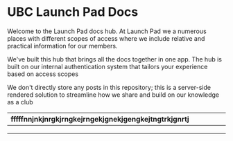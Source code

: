 # UBC Launch Pad Docs

Welcome to the Launch Pad docs hub. At Launch Pad we a numerous places with different scopes of access where we include relative and practical information for our members.

We've built this hub that brings all the docs together in one app. The hub is built on our internal authentication system that tailors your experience based on access scopes

We don't directly store any posts in this repository; this is a server-side rendered solution to streamline how we share and build on our knowledge as a club

| fffffnnjnkjnrgkjrngkejrngekjgnekjgengkejtngtrkjgnrtj |     |     |     |     |     |     |     |     |     |     |     |     |     |     |     |     |     |     |     |     |     |     |     |     |     |     |     |     |     |
| ---------------------------------------------------- | --- | --- | --- | --- | --- | --- | --- | --- | --- | --- | --- | --- | --- | --- | --- | --- | --- | --- | --- | --- | --- | --- | --- | --- | --- | --- | --- | --- | --- |
|                                                      |     |     |     |     |     |     |     |     |     |     |     |     |     |     |     |     |     |     |     |     |     |     |     |     |     |     |     |     |     |
|                                                      |     |     |     |     |     |     |     |     |     |     |     |     |     |     |     |     |     |     |     |     |     |     |     |     |     |     |     |     |     |
|                                                      |     |     |     |     |     |     |     |     |     |     |     |     |     |     |     |     |     |     |     |     |     |     |     |     |     |     |     |     |     |
